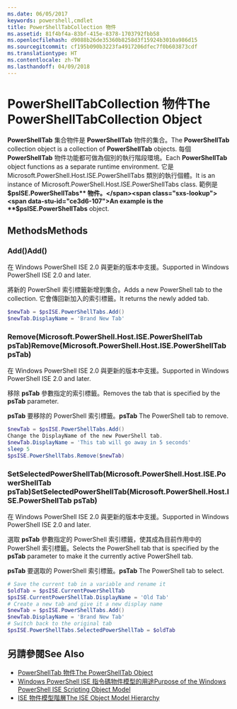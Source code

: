 ```yaml
---
ms.date: 06/05/2017
keywords: powershell,cmdlet
title: PowerShellTabCollection 物件
ms.assetid: 81f4bf4a-83bf-415e-8378-1703792fbb58
ms.openlocfilehash: d9088b26de35360b8258d3f15924b3010a986d15
ms.sourcegitcommit: cf195b090b3223fa4917206dfec7f0b603873cdf
ms.translationtype: HT
ms.contentlocale: zh-TW
ms.lasthandoff: 04/09/2018
---
```

# <a name="the-powershelltabcollection-object"></a><span data-ttu-id="ce3d6-103">PowerShellTabCollection 物件</span><span class="sxs-lookup"><span data-stu-id="ce3d6-103">The PowerShellTabCollection Object</span></span>

<span data-ttu-id="ce3d6-104">**PowerShellTab** 集合物件是 **PowerShellTab** 物件的集合。</span><span class="sxs-lookup"><span data-stu-id="ce3d6-104">The **PowerShellTab** collection object is a collection of **PowerShellTab** objects.</span></span> <span data-ttu-id="ce3d6-105">每個 **PowerShellTab** 物件功能都可做為個別的執行階段環境。</span><span class="sxs-lookup"><span data-stu-id="ce3d6-105">Each **PowerShellTab** object functions as a separate runtime environment.</span></span> <span data-ttu-id="ce3d6-106">它是 Microsoft.PowerShell.Host.ISE.PowerShellTabs 類別的執行個體。</span><span class="sxs-lookup"><span data-stu-id="ce3d6-106">It is an instance of Microsoft.PowerShell.Host.ISE.PowerShellTabs class.</span></span> <span data-ttu-id="ce3d6-107">範例是 **$psISE.PowerShellTabs** 物件。</span><span class="sxs-lookup"><span data-stu-id="ce3d6-107">An example is the **$psISE.PowerShellTabs** object.</span></span>

## <a name="methods"></a><span data-ttu-id="ce3d6-108">Methods</span><span class="sxs-lookup"><span data-stu-id="ce3d6-108">Methods</span></span>

### <a name="add"></a><span data-ttu-id="ce3d6-109">Add\(\)</span><span class="sxs-lookup"><span data-stu-id="ce3d6-109">Add\(\)</span></span>

<span data-ttu-id="ce3d6-110">在 Windows PowerShell ISE 2.0 與更新的版本中支援。</span><span class="sxs-lookup"><span data-stu-id="ce3d6-110">Supported in Windows PowerShell ISE 2.0 and later.</span></span>

<span data-ttu-id="ce3d6-111">將新的 PowerShell 索引標籤新增到集合。</span><span class="sxs-lookup"><span data-stu-id="ce3d6-111">Adds a new PowerShell tab to the collection.</span></span> <span data-ttu-id="ce3d6-112">它會傳回新加入的索引標籤。</span><span class="sxs-lookup"><span data-stu-id="ce3d6-112">It returns the newly added tab.</span></span>

```powershell
$newTab = $psISE.PowerShellTabs.Add()
$newTab.DisplayName = 'Brand New Tab'
```

### <a name="removemicrosoftpowershellhostisepowershelltab-pstab"></a><span data-ttu-id="ce3d6-113">Remove\(Microsoft.PowerShell.Host.ISE.PowerShellTab psTab\)</span><span class="sxs-lookup"><span data-stu-id="ce3d6-113">Remove\(Microsoft.PowerShell.Host.ISE.PowerShellTab psTab\)</span></span>

<span data-ttu-id="ce3d6-114">在 Windows PowerShell ISE 2.0 與更新的版本中支援。</span><span class="sxs-lookup"><span data-stu-id="ce3d6-114">Supported in Windows PowerShell ISE 2.0 and later.</span></span>

<span data-ttu-id="ce3d6-115">移除 **psTab** 參數指定的索引標籤。</span><span class="sxs-lookup"><span data-stu-id="ce3d6-115">Removes the tab that is specified by the **psTab** parameter.</span></span>

<span data-ttu-id="ce3d6-116">**psTab** 要移除的 PowerShell 索引標籤。</span><span class="sxs-lookup"><span data-stu-id="ce3d6-116">**psTab** The PowerShell tab to remove.</span></span>

```powershell
$newTab = $psISE.PowerShellTabs.Add()
Change the DisplayName of the new PowerShell tab.
$newTab.DisplayName = 'This tab will go away in 5 seconds'
sleep 5
$psISE.PowerShellTabs.Remove($newTab)
```

### <a name="setselectedpowershelltabmicrosoftpowershellhostisepowershelltab-pstab"></a><span data-ttu-id="ce3d6-117">SetSelectedPowerShellTab\(Microsoft.PowerShell.Host.ISE.PowerShellTab psTab\)</span><span class="sxs-lookup"><span data-stu-id="ce3d6-117">SetSelectedPowerShellTab\(Microsoft.PowerShell.Host.ISE.PowerShellTab psTab\)</span></span>

<span data-ttu-id="ce3d6-118">在 Windows PowerShell ISE 2.0 與更新的版本中支援。</span><span class="sxs-lookup"><span data-stu-id="ce3d6-118">Supported in Windows PowerShell ISE 2.0 and later.</span></span>

<span data-ttu-id="ce3d6-119">選取 **psTab** 參數指定的 PowerShell 索引標籤，使其成為目前作用中的 PowerShell 索引標籤。</span><span class="sxs-lookup"><span data-stu-id="ce3d6-119">Selects the PowerShell tab that is specified by the **psTab** parameter to make it the currently active PowerShell tab.</span></span>

<span data-ttu-id="ce3d6-120">**psTab** 要選取的 PowerShell 索引標籤。</span><span class="sxs-lookup"><span data-stu-id="ce3d6-120">**psTab** The PowerShell tab to select.</span></span>

```powershell
# Save the current tab in a variable and rename it
$oldTab = $psISE.CurrentPowerShellTab
$psISE.CurrentPowerShellTab.DisplayName = 'Old Tab'
# Create a new tab and give it a new display name
$newTab = $psISE.PowerShellTabs.Add()
$newTab.DisplayName = 'Brand New Tab'
# Switch back to the original tab
$psISE.PowerShellTabs.SelectedPowerShellTab = $oldTab
```

## <a name="see-also"></a><span data-ttu-id="ce3d6-121">另請參閱</span><span class="sxs-lookup"><span data-stu-id="ce3d6-121">See Also</span></span>

- [<span data-ttu-id="ce3d6-122">PowerShellTab 物件</span><span class="sxs-lookup"><span data-stu-id="ce3d6-122">The PowerShellTab Object</span></span>](The-PowerShellTab-Object.md)
- [<span data-ttu-id="ce3d6-123">Windows PowerShell ISE 指令碼物件模型的用途</span><span class="sxs-lookup"><span data-stu-id="ce3d6-123">Purpose of the Windows PowerShell ISE Scripting Object Model</span></span>](Purpose-of-the-Windows-PowerShell-ISE-Scripting-Object-Model.md)
- [<span data-ttu-id="ce3d6-124">ISE 物件模型階層</span><span class="sxs-lookup"><span data-stu-id="ce3d6-124">The ISE Object Model Hierarchy</span></span>](The-ISE-Object-Model-Hierarchy.md)